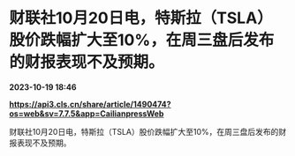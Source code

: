 # 财联社10月20日电，特斯拉（TSLA）股价跌幅扩大至10%，在周三盘后发布的财报表现不及预期。

**2023-10-19 18:46**

**https://api3.cls.cn/share/article/1490474?os=web&sv=7.7.5&app=CailianpressWeb**

财联社10月20日电，特斯拉（TSLA）股价跌幅扩大至10%，在周三盘后发布的财报表现不及预期。